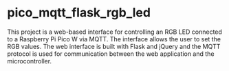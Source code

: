 # pico_mqtt_flask_rgb_led
This project is a web-based interface for controlling an RGB LED connected to a Raspberry Pi Pico W via MQTT. The interface allows the user to set the RGB values. The web interface is built with Flask and jQuery and the MQTT protocol is used for communication between the web application and the microcontroller.
